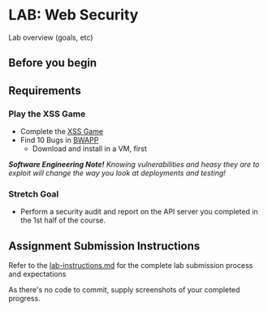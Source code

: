 # LAB: Web Security

Lab overview (goals, etc)

## Before you begin

## Requirements
### Play the XSS Game

* Complete the [XSS Game](https://xss-game.appspot.com/)
* Find 10 Bugs in [BWAPP](http://www.itsecgames.com/)
  * Download and install in a VM, first

***Software Engineering Note!***
*Knowing vulnerabilities and heasy they are to exploit will change the way you look at deployments and testing!*

### Stretch Goal

* Perform a security audit and report on the API server you completed in the 1st half of the course.

## Assignment Submission Instructions
Refer to the [lab-instructions.md](../../../reference/submission-instructions/labs.md) for the complete lab submission process and expectations

As there's no code to commit, supply screenshots of your completed progress.
